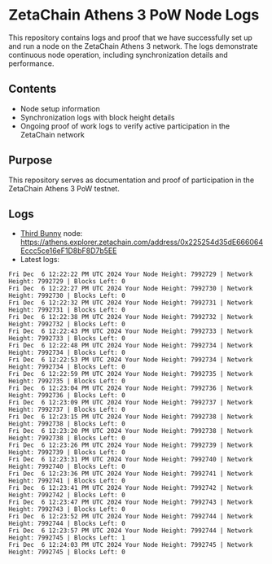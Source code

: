 # ZetaChain Athens 3 PoW Node Logs
This repository contains logs and proof that we have successfully set up and run a node on the ZetaChain Athens 3 network. The logs demonstrate continuous node operation, including synchronization details and performance.

## Contents
- Node setup information
- Synchronization logs with block height details
- Ongoing proof of work logs to verify active participation in the ZetaChain network

## Purpose
This repository serves as documentation and proof of participation in the ZetaChain Athens 3 PoW testnet.

## Logs

- [Third Bunny](https://thirdbunny.xyz/) node: https://athens.explorer.zetachain.com/address/0x225254d35dE666064Eccc5ce16eF1D8bF8D7b5EE
- Latest logs:
```
Fri Dec  6 12:22:22 PM UTC 2024 Your Node Height: 7992729 | Network Height: 7992729 | Blocks Left: 0
Fri Dec  6 12:22:27 PM UTC 2024 Your Node Height: 7992730 | Network Height: 7992730 | Blocks Left: 0
Fri Dec  6 12:22:32 PM UTC 2024 Your Node Height: 7992731 | Network Height: 7992731 | Blocks Left: 0
Fri Dec  6 12:22:38 PM UTC 2024 Your Node Height: 7992732 | Network Height: 7992732 | Blocks Left: 0
Fri Dec  6 12:22:43 PM UTC 2024 Your Node Height: 7992733 | Network Height: 7992733 | Blocks Left: 0
Fri Dec  6 12:22:48 PM UTC 2024 Your Node Height: 7992734 | Network Height: 7992734 | Blocks Left: 0
Fri Dec  6 12:22:53 PM UTC 2024 Your Node Height: 7992734 | Network Height: 7992734 | Blocks Left: 0
Fri Dec  6 12:22:59 PM UTC 2024 Your Node Height: 7992735 | Network Height: 7992735 | Blocks Left: 0
Fri Dec  6 12:23:04 PM UTC 2024 Your Node Height: 7992736 | Network Height: 7992736 | Blocks Left: 0
Fri Dec  6 12:23:09 PM UTC 2024 Your Node Height: 7992737 | Network Height: 7992737 | Blocks Left: 0
Fri Dec  6 12:23:15 PM UTC 2024 Your Node Height: 7992738 | Network Height: 7992738 | Blocks Left: 0
Fri Dec  6 12:23:20 PM UTC 2024 Your Node Height: 7992738 | Network Height: 7992738 | Blocks Left: 0
Fri Dec  6 12:23:26 PM UTC 2024 Your Node Height: 7992739 | Network Height: 7992739 | Blocks Left: 0
Fri Dec  6 12:23:31 PM UTC 2024 Your Node Height: 7992740 | Network Height: 7992740 | Blocks Left: 0
Fri Dec  6 12:23:36 PM UTC 2024 Your Node Height: 7992741 | Network Height: 7992741 | Blocks Left: 0
Fri Dec  6 12:23:41 PM UTC 2024 Your Node Height: 7992742 | Network Height: 7992742 | Blocks Left: 0
Fri Dec  6 12:23:47 PM UTC 2024 Your Node Height: 7992743 | Network Height: 7992743 | Blocks Left: 0
Fri Dec  6 12:23:52 PM UTC 2024 Your Node Height: 7992744 | Network Height: 7992744 | Blocks Left: 0
Fri Dec  6 12:23:57 PM UTC 2024 Your Node Height: 7992744 | Network Height: 7992745 | Blocks Left: 1
Fri Dec  6 12:24:03 PM UTC 2024 Your Node Height: 7992745 | Network Height: 7992745 | Blocks Left: 0
```
